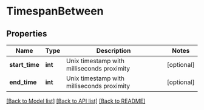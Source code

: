 # TimespanBetween

## Properties
Name | Type | Description | Notes
------------ | ------------- | ------------- | -------------
**start_time** | **int** | Unix timestamp with milliseconds proximity | [optional] 
**end_time** | **int** | Unix timestamp with milliseconds proximity | [optional] 

[[Back to Model list]](../README.md#documentation-for-models) [[Back to API list]](../README.md#documentation-for-api-endpoints) [[Back to README]](../README.md)


